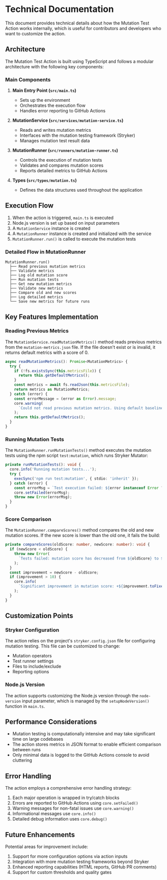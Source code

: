 # Technical Documentation

This document provides technical details about how the Mutation Test Action works internally, which is useful for contributors and developers who want to customize the action.

## Architecture

The Mutation Test Action is built using TypeScript and follows a modular architecture with the following key components:

### Main Components

1. **Main Entry Point (`src/main.ts`)**
   - Sets up the environment
   - Orchestrates the execution flow
   - Handles error reporting to GitHub Actions

2. **MutationService (`src/services/mutation-service.ts`)**
   - Reads and writes mutation metrics
   - Interfaces with the mutation testing framework (Stryker)
   - Manages mutation test result data

3. **MutationRunner (`src/runners/mutation-runner.ts`)**
   - Controls the execution of mutation tests
   - Validates and compares mutation scores
   - Reports detailed metrics to GitHub Actions

4. **Types (`src/types/mutation.ts`)**
   - Defines the data structures used throughout the application

## Execution Flow

1. When the action is triggered, `main.ts` is executed
2. Node.js version is set up based on input parameters
3. A `MutationService` instance is created
4. A `MutationRunner` instance is created and initialized with the service
5. `MutationRunner.run()` is called to execute the mutation tests

### Detailed Flow in MutationRunner

```
MutationRunner.run()
  ├── Read previous mutation metrics
  ├── Validate metrics
  ├── Log old mutation score
  ├── Run mutation tests
  ├── Get new mutation metrics
  ├── Validate new metrics
  ├── Compare old and new scores
  ├── Log detailed metrics
  └── Save new metrics for future runs
```

## Key Features Implementation

### Reading Previous Metrics

The `MutationService.readMutationMetrics()` method reads previous metrics from the `mutation-metrics.json` file. If the file doesn't exist or is invalid, it returns default metrics with a score of 0.

```typescript
async readMutationMetrics(): Promise<MutationMetrics> {
  try {
    if (!fs.existsSync(this.metricsFile)) {
      return this.getDefaultMetrics();
    }
    const metrics = await fs.readJson(this.metricsFile);
    return metrics as MutationMetrics;
  } catch (error) {
    const errorMessage = (error as Error).message;
    core.warning(
      `Could not read previous mutation metrics. Using default baseline. ${errorMessage}`
    );
    return this.getDefaultMetrics();
  }
}
```

### Running Mutation Tests

The `MutationRunner.runMutationTests()` method executes the mutation tests using the npm script `test:mutation`, which runs Stryker Mutator:

```typescript
private runMutationTests(): void {
  core.info('Running mutation tests...');
  try {
    execSync('npm run test:mutation', { stdio: 'inherit' });
  } catch (error) {
    const errorMsg = `Test execution failed: ${error instanceof Error ? error.message : 'unknown error'}`;
    core.setFailed(errorMsg);
    throw new Error(errorMsg);
  }
}
```

### Score Comparison

The `MutationRunner.compareScores()` method compares the old and new mutation scores. If the new score is lower than the old one, it fails the build:

```typescript
private compareScores(oldScore: number, newScore: number): void {
  if (newScore < oldScore) {
    throw new Error(
      `Tests failed: mutation score has decreased from ${oldScore} to ${newScore}`
    );
  }
  const improvement = newScore - oldScore;
  if (improvement > 10) {
    core.info(
      `Significant improvement in mutation score: +${improvement.toFixed(2)} points!`
    );
  }
}
```

## Customization Points

### Stryker Configuration

The action relies on the project's `stryker.config.json` file for configuring mutation testing. This file can be customized to change:

- Mutation operators
- Test runner settings
- Files to include/exclude
- Reporting options

### Node.js Version

The action supports customizing the Node.js version through the `node-version` input parameter, which is managed by the `setupNodeVersion()` function in `main.ts`.

## Performance Considerations

- Mutation testing is computationally intensive and may take significant time on large codebases
- The action stores metrics in JSON format to enable efficient comparison between runs
- Only minimal data is logged to the GitHub Actions console to avoid cluttering

## Error Handling

The action employs a comprehensive error handling strategy:

1. Each major operation is wrapped in try/catch blocks
2. Errors are reported to GitHub Actions using `core.setFailed()`
3. Warning messages for non-fatal issues use `core.warning()`
4. Informational messages use `core.info()`
5. Detailed debug information uses `core.debug()`

## Future Enhancements

Potential areas for improvement include:

1. Support for more configuration options via action inputs
2. Integration with more mutation testing frameworks beyond Stryker
3. Enhanced reporting capabilities (HTML reports, GitHub PR comments)
4. Support for custom thresholds and quality gates